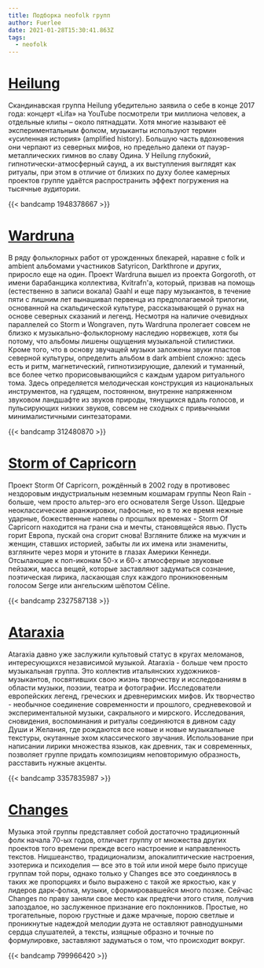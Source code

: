 ```yaml
---
title: Подборка neofolk групп
author: Fuerlee
date: 2021-01-28T15:30:41.863Z
tags:
  - neofolk
---
```

# [Heilung](https://heilung.bandcamp.com/)

Скандинавская группа Heilung убедительно заявила о себе в конце 2017 года: концерт «Lifa» на YouTube посмотрели три миллиона человек, а отдельные клипы – около пятнадцати. Хотя многие называют её экспериментальным фолком, музыканты используют термин «усиленная история» (amplified history). Большую часть вдохновения они черпают из северных мифов, но предельно далеки от пауэр-металлических гимнов во славу Одина. У Heilung глубокий, гипнотически-атмосферный саунд, а их выступления выглядят как ритуалы, при этом в отличие от близких по духу более камерных проектов группе удаётся распространить эффект погружения на тысячные аудитории.

{{< bandcamp 1948378667 >}}


# [Wardruna](https://wardruna.bandcamp.com/)

В ряду фольклорных работ от урожденных блекарей, наравне с folk и ambient альбомами участников Satyricon, Darkthrone и других, приросло еще на один. Проект Wardruna вышел из проекта Gorgoroth, от имени барабанщика коллектива, Kvitrafn'а, который, призвав на помощь (естественно в записи вокала) Gaahl и еще пару музыкантов, в течение пяти с лишним лет вынашивал первенца из предполагаемой трилогии, основанной на скальдической культуре, рассказывающей о рунах на основе северных сказаний и легенд.
Несмотря на наличие очевидных параллелей со Storm и Wongraven, путь Wardruna пролегает совсем не близко к музыкально-фольклорному наследию норвежцев, хотя бы потому, что альбомы лишены ощущения музыкальной стилистики. Кроме того, что в основу звучащей музыки заложены звуки пластов северной культуры, определить альбом в dark ambient сложно: здесь есть и ритм, магнетический, гипнотизирующие, далекий и туманный, все более четко прорисовывающийся с каждым ударом ритуального тома. Здесь определяется мелодическая конструкция из национальных инструментов, на гудящем, постоянном, внутренне напряженном звуковом ландшафте из звуков природы, тянущихся вдаль голосов, и пульсирующих низких звуков, совсем не сходных с привычными минималистичными синтезаторами.

{{< bandcamp 312480870 >}}


# [Storm of Capricorn](https://stormofcapricorn.bandcamp.com/)

Проект Storm Of Capricorn, рождённый в 2002 году в противовес нездоровым индустриальным неземным кошмарам группы Neon Rain - больше, чем просто альтер-эго его основателя Serge Usson.
Щедрые неоклассические аранжировки, пафосные, но в то же время нежные ударные, божественные напевы о прошлых временах - Storm Of Capricorn находится на грани сна и мечты, становящейся явью.
Пусть горит Европа, пускай она сгорит снова! Взгляните ближе на мужчин и женщин, ставших историей, забыты ли их имена или знамениты, взгляните через моря и утоните в глазах Америки Кеннеди.
Отсылающие к поп-иконам 50-х и 60-х атмосферные звуковые пейзажи, масса вещей, которые заставляют задуматься сознание, поэтическая лирика, ласкающая слух каждого проникновенным голосом Serge или ангельским шёпотом Céline.

{{< bandcamp 2327587138 >}}


# [Ataraxia](https://ataraxia.bandcamp.com/)

Ataraxia давно уже заслужили культовый статус в кругах меломанов, интересующихся независимой музыкой. Ataraxia - больше чем просто музыкальная группа. Это коллектив итальянских художников-музыкантов, посвятивших свою жизнь творчеству и исследованиям в области музыки, поэзии, театра и фотографии. Исследователи европейских легенд, греческих и древнеримских мифов. Их творчество - необычное соединение современности и прошлого, средневековой и экспериментальной музыки, сакрального и мирского. Исследования, сновидения, воспоминания и ритуалы соединяются в дивном саду Души и Желания, где рождаются все новые и новые музыкальные текстуры, окутанные эхом классического звучания. Использование при написании лирики множества языков, как древних, так и современных, позволяет группе придать композициям неповторимую образность, расставить нужные акценты.

{{< bandcamp 3357835987 >}}


# [Changes](https://www.discogs.com/artist/82126-Changes)

Музыка этой группы представляет собой достаточно традиционный фолк начала 70-ых годов, отличает группу от множества других проектов того времени прежде всего настроение и направленность текстов. Ницшеанство, традиционализм, апокалиптические настроения, эзотерика и психоделия — все это в той или иной мере было присуще группам той поры, однако только у Changes все это соединялось в таких же пропорциях и было выражено с такой же яркостью, как у лидеров дарк-фолка, музыки, сформировавшейся много позже. Сейчас Changes по праву заняли свое место как предтечи этого стиля, получив запоздалое, но заслуженное признание его поклонников. Простые, но трогательные, порою грустные и даже мрачные, порою светлые и проникнутые надеждой мелодии дуэта не оставляют равнодушными сердца слушателей, а тексты, изящные образно и точные по формулировке, заставляют задуматься о том, что происходит вокруг. 

{{< bandcamp 799966420 >}}
